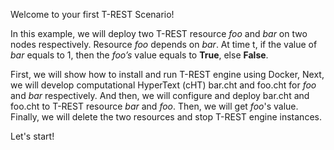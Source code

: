 <!--
 * @Descripttion: 
 * @Author: lzy
 * @Date: 2020-05-21 09:29:04
 * @LastEditors: lzy
 * @LastEditTime: 2020-05-21 11:38:05
--> 
Welcome to your first T-REST Scenario!

In this example, we will deploy two T-REST resource *foo* and *bar* on two nodes
respectively. Resource *foo* depends on *bar*. At time t, if the value of *bar*
equals to 1, then the *foo’s* value equals to **True**, else **False**.

First, we will show how to install and run T-REST engine using Docker,
Next, we will develop computational HyperText (cHT) bar.cht and foo.cht for
*foo* and *bar* respectively.
And then, we will configure and deploy bar.cht and foo.cht to T-REST resource *bar* and *foo*.
Then, we will get *foo*'s value.
Finally, we will delete the two resources and stop T-REST engine instances.

Let's start!